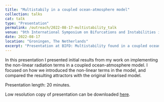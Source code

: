 ```yaml
---
title: "Multistabily in a coupled ocean-atmosphere model"
collection: talks
cat: talk
type: "Presentation"
permalink: /outreach/2022-08-17-multistability_talk
venue: "9th International Symposium on Bifurcations and Instabilities in Fluid Dynamics (BIFD22)"
date: 2022-08-17
location: "Groningen, The Netherlands"
excerpt: "Presentation at BIFD: Multistability found in a coupled ocean-atmosphere model from introducing non-linear radiation terms."
---
```


In this presentation I presented initial results from my work on implementing the non-linear radiation terms in a coupled ocean-atmosphere model. I focused on how we introduced the non-linear terms in the model, and compared the resulting attractors with the original linearised model.

Presentation length: 20 minutes.

Low resolution copy of presentation can be downloaded [here](../files/Hamilton_BIFD_2022.pdf).